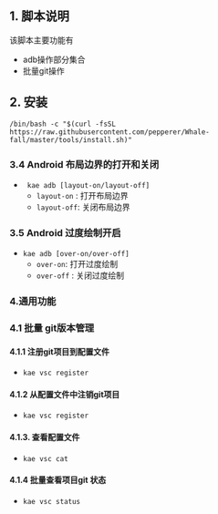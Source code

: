 ## 1. 脚本说明

该脚本主要功能有
- adb操作部分集合
- 批量git操作



## 2. 安装

```shell
/bin/bash -c "$(curl -fsSL https://raw.githubusercontent.com/pepperer/Whale-fall/master/tools/install.sh)"
```



### 3.4 Android 布局边界的打开和关闭

- ` kae adb [layout-on/layout-off]`
  - `layout-on` : 打开布局边界
  - `layout-off`: 关闭布局边界

### 3.5 Android 过度绘制开启

- `kae adb [over-on/over-off]`
  - `over-on`: 打开过度绘制
  - `over-off` : 关闭过度绘制



### 4.通用功能

### 4.1  批量 git版本管理

#### 4.1.1 注册git项目到配置文件

- `kae vsc register`

#### 4.1.2 从配置文件中注销git项目

- `kae vsc register`

#### 4.1.3. 查看配置文件

- `kae vsc cat`

#### 4.1.4 批量查看项目git 状态

- `kae vsc status`

